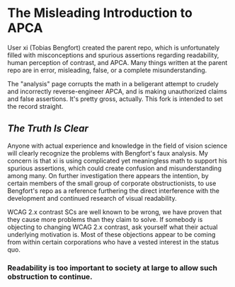 # The Misleading Introduction to APCA

User xi (Tobias Bengfort) created the parent repo, which is unfortunately filled with misconceptions and spurious assertions regarding readability, human perception of contrast, and APCA. Many things written at the parent repo are in error, misleading, false, or a complete misunderstanding.

The "analysis" page corrupts the math in a beligerant attempt to crudely and incorrectly reverse-engineer APCA, and is making unauthorized claims and false assertions. It's pretty gross, actually. This fork is intended to set the record straight.

## *The Truth Is Clear*
Anyone with actual experience and knowledge in the field of vision science will clearly recognize the problems with Bengfort's faux analysis. My concern is that xi is using complicated yet meaningless math to support his spurious assertions, which could create confusion and misunderstanding among many. On further investigation there appears the intention, by certain members of the small group of corporate obstructionists, to use Bengfort's repo as a reference furthering the direct interference with the development and continued research of visual readability.

WCAG 2.x contrast SCs are well known to be wrong, we have proven that they cause more problems than they claim to solve. If somebody is objecting to changing WCAG 2.x contrast, ask yourself what their actual underlying motivation is. Most of these objections appear to be coming from within certain corporations who have a vested interest in the status quo.

### Readability is too important to society at large to allow such obstruction to continue.
